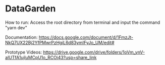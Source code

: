 # DataGarden
How to run:
Access the root directory from terminal and input the command "yarn dev"

Documentation:
https://docs.google.com/document/d/1FmzJt-NkQ7UX22Bj2YfPMwrPzHgiL6d83ymIFyJo_UM/edit#

Prototype Videos:
https://drive.google.com/drive/folders/1oVm_vnV-aIUTfA1ujluMCpU1o_RCOi43?usp=share_link
